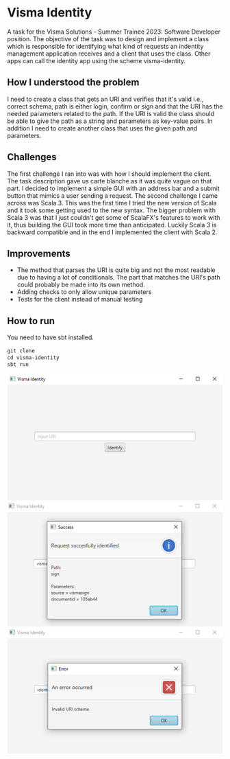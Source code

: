 # Visma Identity
A task for the Visma Solutions - Summer Trainee 2023: Software Developer position. The objective of the task was to design and implement a class which is responsible for identifying what kind of requests an indentity management application receives and a client that uses the class. Other apps can call the identity app using the scheme visma-identity.

## How I understood the problem
I need to create a class that gets an URI and verifies that it's valid i.e., correct schema, path is either login, confirm or sign and that the URI has the needed parameters related to the path. If the URI is valid the class should be able to give the path as a string and parameters as key-value pairs. In addition I need to create another class that uses the given path and parameters. 

## Challenges
The first challenge I ran into was with how I should implement the client. The task description gave us carte blanche as it was quite vague on that part. I decided to implement a simple GUI with an address bar and a submit button that mimics a user sending a request. The second challenge I came across was Scala 3. This was the first time I tried the new version of Scala and it took some getting used to the new syntax. The bigger problem with Scala 3 was that I just couldn't get some of ScalaFX's features to work with it, thus building the GUI took more time than anticipated. Luckily Scala 3 is backward compatible and in the end I implemented the client with Scala 2.

## Improvements
- The method that parses the URI is quite big and not the most readable due to having a lot of conditionals. The part that matches the URI's path could probably be made into its own method.
- Adding checks to only allow unique parameters
- Tests for the client instead of manual testing

## How to run
You need to have sbt installed.

```
git clone
cd visma-identity
sbt run
```

![Default view](Pictures/Default.PNG)
![Success](Pictures/Success.PNG)
![Error](Pictures/Error.PNG)
